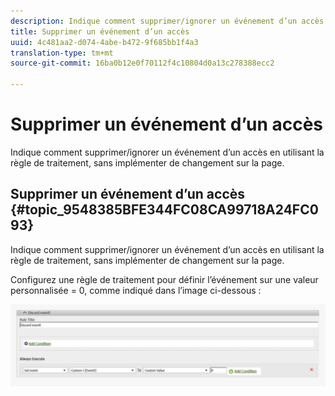 ```yaml
---
description: Indique comment supprimer/ignorer un événement d’un accès en utilisant la règle de traitement, sans implémenter de changement sur la page.
title: Supprimer un événement d’un accès
uuid: 4c481aa2-d074-4abe-b472-9f685bb1f4a3
translation-type: tm+mt
source-git-commit: 16ba0b12e0f70112f4c10804d0a13c278388ecc2

---
```



# Supprimer un événement d’un accès

Indique comment supprimer/ignorer un événement d’un accès en utilisant la règle de traitement, sans implémenter de changement sur la page.

## Supprimer un événement d’un accès {#topic_9548385BFE344FC08CA99718A24FC093}

Indique comment supprimer/ignorer un événement d’un accès en utilisant la règle de traitement, sans implémenter de changement sur la page.

Configurez une règle de traitement pour définir l’événement sur une valeur personnalisée = 0, comme indiqué dans l’image ci-dessous :

![](assets/remove_event.png)

